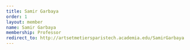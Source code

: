 ```yaml
---
title: Samir Garbaya
order: 1
layout: member
name: Samir Garbaya
membership: Professor
redirect_to: http://artsetmetiersparistech.academia.edu/SamirGarbaya
---
```


